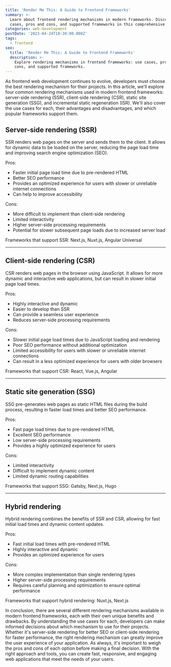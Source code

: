 ```yaml
---
title: 'Render Me This: A Guide to Frontend Frameworks'
summary: >-
  Learn about frontend rendering mechanisms in modern frameworks. Discover use
  cases, pros and cons, and supported frameworks in this comprehensive guide.
categories: web-development
postDate: '2023-04-24T18:30:00.000Z'
tags:
  - frontend
seo:
  title: 'Render Me This: A Guide to Frontend Frameworks'
  description: >-
    Explore rendering mechanisms in frontend frameworks: use cases, pros and
    cons, and supported frameworks.
---
```


As frontend web development continues to evolve, developers must choose the best rendering mechanism for their projects. In this article, we'll explore four common rendering mechanisms used in modern frontend frameworks: server-side rendering (SSR), client-side rendering (CSR), static site generation (SSG), and incremental static regeneration (ISR). We'll also cover the use cases for each, their advantages and disadvantages, and which popular frameworks support them.

## Server-side rendering (SSR)

SSR renders web pages on the server and sends them to the client. It allows for dynamic data to be loaded on the server, reducing the page load time and improving search engine optimization (SEO).


Pros:

* Faster initial page load time due to pre-rendered HTML
* Better SEO performance
* Provides an optimized experience for users with slower or unreliable internet connections
* Can help to improve accessibility

Cons:

* More difficult to implement than client-side rendering
* Limited interactivity
* Higher server-side processing requirements
* Potential for slower subsequent page loads due to increased server load

Frameworks that support SSR: Next.js, Nuxt.js, Angular Universal

***

## Client-side rendering (CSR) 

CSR renders web pages in the browser using JavaScript. It allows for more dynamic and interactive web applications, but can result in slower initial page load times.

Pros:

* Highly interactive and dynamic
* Easier to develop than SSR
* Can provide a seamless user experience
* Reduces server-side processing requirements

Cons:

* Slower initial page load times due to JavaScript loading and rendering
* Poor SEO performance without additional optimization
* Limited accessibility for users with slower or unreliable internet connections
* Can result in a less optimized experience for users with older browsers

Frameworks that support CSR: React, Vue.js, Angular

***

## Static site generation (SSG)

SSG pre-generates web pages as static HTML files during the build process, resulting in faster load times and better SEO performance.

Pros:

* Fast page load times due to pre-rendered HTML
* Excellent SEO performance
* Low server-side processing requirements
* Provides a highly optimized experience for users

Cons:

* Limited interactivity
* Difficult to implement dynamic content
* Limited dynamic routing capabilities

Frameworks that support SSG: Gatsby, Next.js, Hugo

***

## Hybrid rendering 

Hybrid rendering combines the benefits of SSR and CSR, allowing for fast initial load times and dynamic content updates.

Pros:

* Fast initial load times with pre-rendered HTML
* Highly interactive and dynamic
* Provides an optimized experience for users

Cons:

* More complex implementation than single rendering types
* Higher server-side processing requirements
* Requires careful planning and optimization to ensure optimal performance

Frameworks that support hybrid rendering: Nuxt.js, Next.js

In conclusion, there are several different rendering mechanisms available in modern frontend frameworks, each with their own unique benefits and drawbacks. By understanding the use cases for each, developers can make informed decisions about which mechanism to use for their projects. Whether it's server-side rendering for better SEO or client-side rendering for faster performance, the right rendering mechanism can greatly improve the user experience of your application. As always, it's important to weigh the pros and cons of each option before making a final decision. With the right approach and tools, you can create fast, responsive, and engaging web applications that meet the needs of your users.

